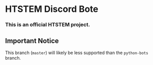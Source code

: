 # HTSTEM Discord Bote
### This is an official HTSTEM project.

## Important Notice  
This branch (`master`) will likely be less supported than the `python-bots` branch.
